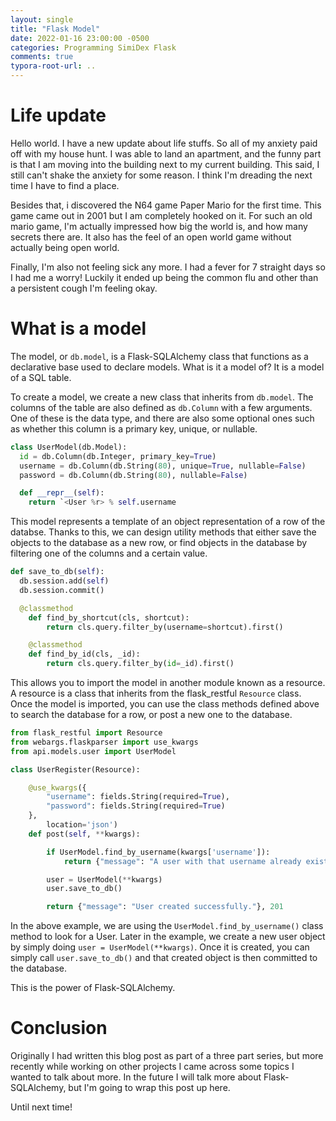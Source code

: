 ```yaml
---
layout: single
title: "Flask Model"
date: 2022-01-16 23:00:00 -0500
categories: Programming SimiDex Flask
comments: true
typora-root-url: ..
---
```


# Life update

Hello world. I have a new update about life stuffs. So all of my anxiety paid off with my house hunt. I was able to land an apartment, and the funny part is that I am moving into the building next to my current building. This said, I still can't shake the anxiety for some reason. I think I'm dreading the next time I have to find a place.

Besides that, i discovered the N64 game Paper Mario for the first time. This game came out in 2001 but I am completely hooked on it. For such an old mario game, I'm actually impressed how big the world is, and how many secrets there are. It also has the feel of an open world game without actually being open world.

Finally, I'm also not feeling sick any more. I had a fever for 7 straight days so I had me a worry! Luckily it ended up being the common flu and other than a persistent cough I'm feeling okay.

# What is a model

The model, or `db.model`, is a Flask-SQLAlchemy class that functions as a declarative base used to declare models. What is it a model of? It is a model of a SQL table.

To create a model, we create a new class that inherits from `db.model`. The columns of the table are also defined as `db.Column` with a few arguments. One of these is the data type, and there are also some optional ones such as whether this column is a primary key, unique, or nullable.

```python
class UserModel(db.Model):
  id = db.Column(db.Integer, primary_key=True)
  username = db.Column(db.String(80), unique=True, nullable=False)
  password = db.Column(db.String(80), nullable=False)

  def __repr__(self):
    return `<User %r> % self.username
```

This model represents a template of an object representation of a row of the databse. Thanks to this, we can design utility methods that either save the objects to the database as a new row, or find objects in the database by filtering one of the columns and a certain value.

```python
def save_to_db(self):
  db.session.add(self)
  db.session.commit()

  @classmethod
	def find_by_shortcut(cls, shortcut):
		return cls.query.filter_by(username=shortcut).first()

	@classmethod
	def find_by_id(cls, _id):
		return cls.query.filter_by(id=_id).first()
```

This allows you to import the model in another module known as a resource. A resource is a class that inherits from the flask_restful `Resource` class. Once the model is imported, you can use the class methods defined above to search the database for a row, or post a new one to the database.

```python
from flask_restful import Resource
from webargs.flaskparser import use_kwargs
from api.models.user import UserModel

class UserRegister(Resource):

	@use_kwargs({
		"username": fields.String(required=True),
		"password": fields.String(required=True)
	},
		location='json')
	def post(self, **kwargs):

		if UserModel.find_by_username(kwargs['username']):
			return {"message": "A user with that username already exists"}, 400

		user = UserModel(**kwargs)
		user.save_to_db()

		return {"message": "User created successfully."}, 201
```

In the above example, we are using the `UserModel.find_by_username()` class method to look for a User. Later in the example, we create a new user object by simply doing `user = UserModel(**kwargs)`. Once it is created, you can simply call `user.save_to_db()` and that created object is then committed to the database.

This is the power of Flask-SQLAlchemy.

# Conclusion

Originally I had written this blog post as part of a three part series, but more recently while working on other projects I came across some topics I wanted to talk about more. In the future I will talk more about Flask-SQLAlchemy, but I'm going to wrap this post up here.

Until next time!
